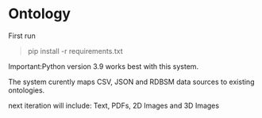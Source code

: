 # Ontology

First run

> pip install -r requirements.txt

Important:Python version 3.9 works best with this system.


The system curently maps CSV, JSON and RDBSM data sources to existing ontologies. 

next iteration will include: 
Text, PDFs, 2D Images and 3D Images
